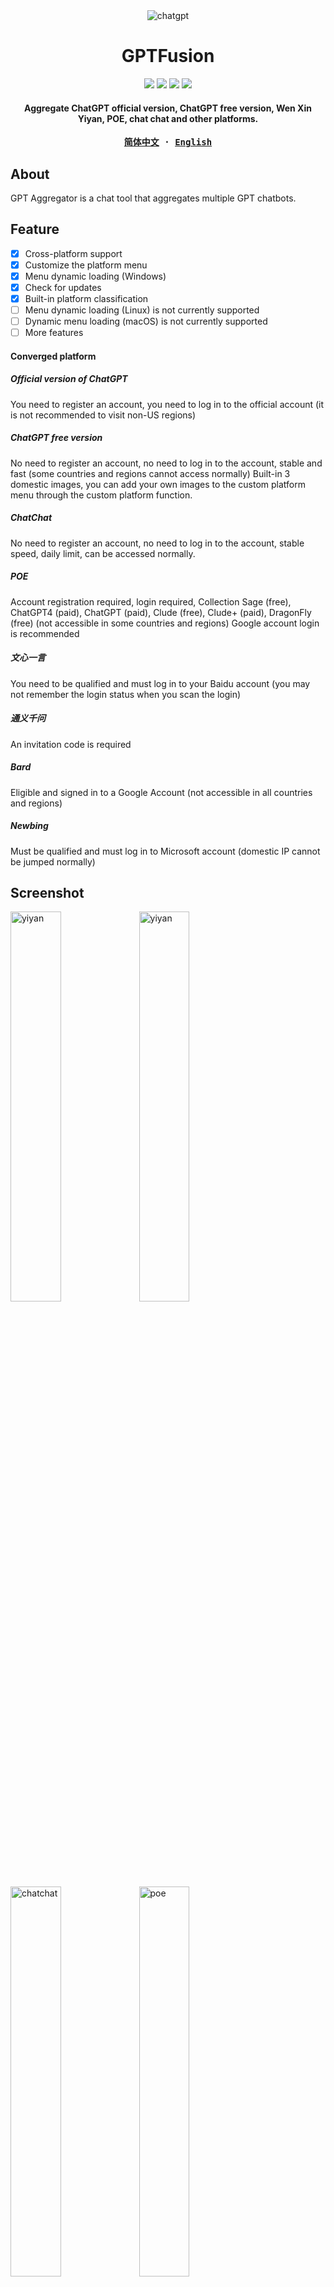 
<div align="center">
    <img src="demo/GPT Fusion.png" alt="chatgpt"/>
    <h1>GPTFusion</h1>
    <div><img src="https://img.shields.io/badge/stable%20version-${VERSION}-blue.svg?style=flat"></img>
<img src="https://img.shields.io/badge/preview%20version-${PREVERSION}%20PREVIEW-orange.svg?style=flat"></img>
<img src="https://img.shields.io/badge/license-GPL%203.0-brightgreen.svg?style=flat"></img>
<img src="https://img.shields.io/badge/language-简体中文-brightgreen.svg?style=flat"></img></div>
    <h4>Aggregate ChatGPT official version, ChatGPT free version, Wen Xin Yiyan, POE, chat chat and other platforms.</h4>
</div>
<div align="center">
<strong>
<samp>

[简体中文](README.md) · [English](README.en.md)

</samp>
</strong>
</div>

## About

GPT Aggregator is a chat tool that aggregates multiple GPT chatbots.

## Feature
- [x] Cross-platform support
- [x] Customize the platform menu
- [x] Menu dynamic loading (Windows)
- [x] Check for updates
- [x] Built-in platform classification
- [ ] Menu dynamic loading (Linux) is not currently supported
- [ ] Dynamic menu loading (macOS) is not currently supported
- [ ] More features

#### Converged platform

##### Official version of ChatGPT
You need to register an account, you need to log in to the official account (it is not recommended to visit non-US regions)

##### ChatGPT free version
No need to register an account, no need to log in to the account, stable and fast (some countries and regions cannot access normally) Built-in 3 domestic images, you can add your own images to the custom platform menu through the custom platform function.

##### ChatChat
No need to register an account, no need to log in to the account, stable speed, daily limit, can be accessed normally.

##### POE
Account registration required, login required, Collection Sage (free), ChatGPT4 (paid), ChatGPT (paid), Clude (free), Clude+ (paid), DragonFly (free) (not accessible in some countries and regions) Google account login is recommended

##### 文心一言
You need to be qualified and must log in to your Baidu account (you may not remember the login status when you scan the login)


##### 通义千问
An invitation code is required

##### Bard
Eligible and signed in to a Google Account (not accessible in all countries and regions)

##### Newbing
Must be qualified and must log in to Microsoft account (domestic IP cannot be jumped normally)

## Screenshot
<div>
<img src="demo/win1.png" width=40% alt="yiyan"/>
<img src="demo/win2.png" width=40% alt="yiyan"/>
<img src="demo/win3.png" width=40% alt="chatchat"/>
<img src="demo/poe.png" width=40% alt="poe"/>
<img src="demo/select.png" width=40% alt="平台选择"/>
<img src="demo/platforms.png" width=40% alt="阿里"/>
<img src="demo/side.png" width=40% alt="side"/>
</div>

## Thanks

- Idea: [OneGPT - GPT聚合版](https://github.com/1595901624/gpt-aggregated-edition)
- [wails](https://github.com/wailsapp/wails)


## Building

To build a redistributable, production mode package, use `wails build`.

## Installation instructions

- macos
  - Download the GPTFusion.xxx .dmg installation package, double-click to install. (Recommended)
  - Download the GPTFusion .app.zip package, unzip and drag it into the Applications folder.
  - If it can't be opened, go to Security & Privacy in Settings, and then click Allow to open
- windows
  - Download the .exe installation package, double-click to execute (the installation version is changed to the green version, open and use directly)
- linux
  - `sudo chmod +x GPTFusion.AppImage` Add executable permissions and double-click Run

## Instructions for use

- You can add the mirror station you want to add through the (Settings - Platform Management) menu custom menu function, and the added content will automatically appear in the custom menu after the addition is completed (macOS and Linux need to manually restart the software to take effect).

## Feedback

- GitHub issue
- **Go学习日记** WeChat public account

**Scan the code to follow the public account**
<img src="demo/gzh.jpg" height="240" />

## Donation

| Wechat  | Alipay |
| --- | --- |
| <img src="demo/wechat.jpg" height="240" /> | <img src="demo/alipay.jpg" height="240" /> |